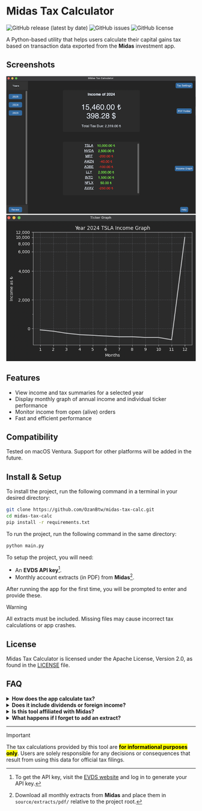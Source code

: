 # Midas Tax Calculator

![GitHub release (latest by date)](https://img.shields.io/github/v/release/OzanBtw/midas-tax-calc)
![GitHub issues](https://img.shields.io/github/issues/OzanBtw/midas-tax-calc)
![GitHub license](https://img.shields.io/github/license/OzanBtw/midas-tax-calc?style=flat)

A Python-based utility that helps users calculate their capital gains tax based on transaction data exported from the **Midas** investment app.

## Screenshots

![Screenshot 1](./source/screenshots/screen_1.png)
![Screenshot 2](./source/screenshots/screen_2.png)


## Features

- View income and tax summaries for a selected year
- Display monthly graph of annual income and individual ticker performance
- Monitor income from open (alive) orders
- Fast and efficient performance

## Compatibility
Tested on macOS Ventura. Support for other platforms will be added in the future.

## Install & Setup
To install the project, run the following command in a terminal in your desired directory:

```bash
git clone https://github.com/OzanBtw/midas-tax-calc.git
cd midas-tax-calc
pip install -r requirements.txt
```

To run the project, run the following command in the same directory:
```bash
python main.py
```

To setup the project, you will need:

- An **EVDS API key**[^1].
- Monthly account extracts (in PDF) from **Midas**[^2].

After running the app for the first time, you will be prompted to enter and provide these.

> [!WARNING]
> All extracts must be included. Missing files may cause incorrect tax calculations or app crashes.

## License

Midas Tax Calculator is licensed under the Apache License, Version 2.0, as found in the [LICENSE](https://github.com/OzanBtw/midas-tax-calc/blob/main/LICENSE) file.



## FAQ

<details>
<summary><strong>How does the app calculate tax?</strong></summary>

The app uses the **FIFO (First-In, First-Out)** method to match buy and sell orders and calculate capital gains. Fees from the transactions are included in the calculation.

</details>

<details>
<summary><strong>Does it include dividends or foreign income?</strong></summary> 

No — the current version only calculates taxes based on capital gains from **stock transactions**.

</details>

<details>
<summary> <strong>Is this tool affiliated with Midas?</strong></summary>

No. This is an **independent** open-source project. It is not affiliated with or endorsed by Midas.

</details>

<details>
<summary><strong>What happens if I forget to add an extract?</strong></summary>

Missing extracts can lead to:

- Incomplete income calculations  
- Crashes when resolving trades.

</details>


---

[^1]: To get the API key, visit the [EVDS website](https://evds2.tcmb.gov.tr/) and log in to generate your API key.

[^2]: Download all monthly extracts from **Midas** and place them in `source/extracts/pdf/` relative to the project root. 


> [!IMPORTANT]
> The tax calculations provided by this tool are <mark>**for informational purposes only**</mark>. Users are solely responsible for any decisions or consequences that result from using this data for official tax filings.
